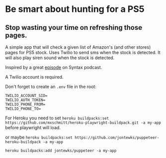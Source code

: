 # Be smart about hunting for a PS5

## Stop wasting your time on refreshing those pages.

A simple app that will check a given list of Amazon's (and other stores) pages for PS5 stock. Uses Twilio to send sms when the stock is detected. It will also play siren sound when the stock is detected.

Inspired by a great [episode](https://syntax.fm/show/311/hasty-treat-how-would-we-script-a-ps5-buying-bot) on Syntax podcast.

A Twilio account is required.

Don't forget to create an `.env` file in the root:

```dotenv
TWILIO_ACCOUNT_SID=
TWILIO_AUTH_TOKEN=
TWILIO_PHONE_FROM=
TWILIO_PHONE_TO=
```
For Heroku you need to set `heroku buildpacks:set https://github.com/mxschmitt/heroku-playwright-buildpack.git -a my-app` before playwright will load.



or maybe `heroku buildpacks:set https://github.com/jontewks/puppeteer-heroku-buildpack -a my-app`


`heroku buildpacks:add jontewks/puppeteer -a my-app`
